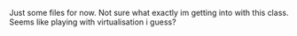 Just some files for now. Not sure what exactly im getting into with this class. Seems like playing with virtualisation i guess?	
